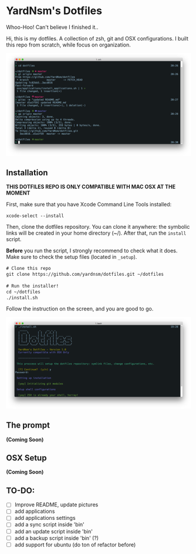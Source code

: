 # YardNsm's Dotfiles
Whoo-Hoo! Can't believe I finished it..

Hi, this is my dotfiles. A collection of zsh, git and OSX configurations. I built this repo from scratch, while focus on organization.

![the final product](https://raw.githubusercontent.com/YardNsm/dotfiles/master/_misc/media/terminal.png)

## Installation
**THIS DOTFILES REPO IS ONLY COMPATIBLE WITH MAC OSX AT THE MOMENT**

First, make sure that you have Xcode Command Line Tools installed:

```
xcode-select --install
```

Then, clone the dotfiles repository. You can clone it anywhere: the symbolic links will be created in your home directory (~/).
After that, run the `install` script.

**Before** you run the script, I strongly recommend to check what it does. Make sure to check the setup files (located in `_setup`).

```
# Clone this repo
git clone https://github.com/yardnsm/dotfiles.git ~/dotfiles

# Run the installer!
cd ~/dotfiles
./install.sh
```

Follow the instruction on the screen, and you are good to go.

![installer](https://raw.githubusercontent.com/YardNsm/dotfiles/master/_misc/media/install.png)

## The prompt
__(Coming Soon)__

## OSX Setup
__(Coming Soon)__

## TO-DO:
- [ ] Improve README, update pictures
- [ ] add applications
- [ ] add applications settings
- [ ] add a sync script inside 'bin'
- [ ] add an update script inside 'bin'
- [ ] add a backup script inside 'bin' (?)
- [ ] add support for ubuntu (do ton of refactor before)
